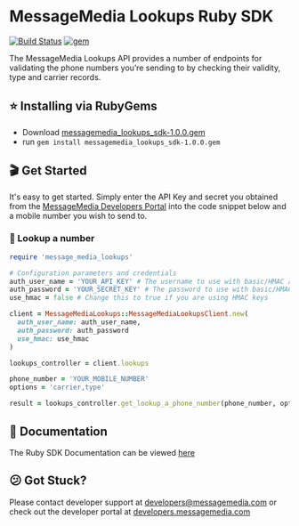 # MessageMedia Lookups Ruby SDK
[![Build Status](https://travis-ci.org/messagemedia/lookups-ruby-sdk.svg?branch=master)](https://travis-ci.org/messagemedia/lookups-ruby-sdk)
[![gem](https://img.shields.io/badge/gem-v1.1.0-red.svg)](https://rubygems.org/gems/messagemedia_lookups)

The MessageMedia Lookups API provides a number of endpoints for validating the phone numbers you’re sending to by checking their validity, type and carrier records.

## ⭐️ Installing via RubyGems
* Download [messagemedia_lookups_sdk-1.0.0.gem](https://github.com/messagemedia/lookups-ruby-sdk/releases/download/1.0.0/message_media_lookups-1.0.0.gem)
* run `gem install messagemedia_lookups_sdk-1.0.0.gem`


## 🎬 Get Started
It's easy to get started. Simply enter the API Key and secret you obtained from the [MessageMedia Developers Portal](https://developers.messagemedia.com) into the code snippet below and a mobile number you wish to send to.

### 👀 Lookup a number
```ruby
require 'message_media_lookups'

# Configuration parameters and credentials
auth_user_name = 'YOUR_API_KEY' # The username to use with basic/HMAC authentication
auth_password = 'YOUR_SECRET_KEY' # The password to use with basic/HMAC authentication
use_hmac = false # Change this to true if you are using HMAC keys

client = MessageMediaLookups::MessageMediaLookupsClient.new(
  auth_user_name: auth_user_name,
  auth_password: auth_password
  use_hmac: use_hmac
)

lookups_controller = client.lookups

phone_number = 'YOUR_MOBILE_NUMBER'
options = 'carrier,type'

result = lookups_controller.get_lookup_a_phone_number(phone_number, options)
```

## 📕 Documentation
The Ruby SDK Documentation can be viewed [here](DOCUMENTATION.md)

## 😕 Got Stuck?
Please contact developer support at developers@messagemedia.com or check out the developer portal at [developers.messagemedia.com](https://developers.messagemedia.com/)
